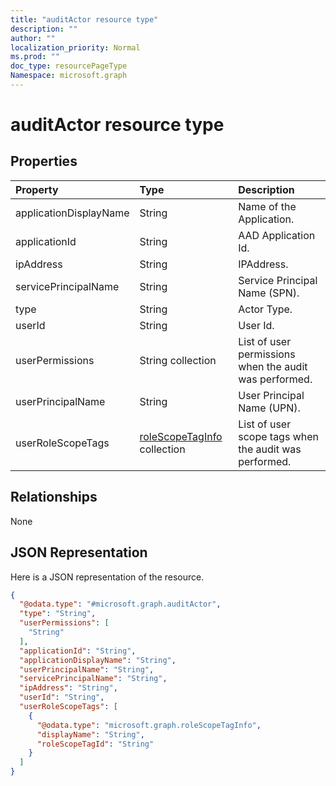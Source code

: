 ```yaml
---
title: "auditActor resource type"
description: ""
author: ""
localization_priority: Normal
ms.prod: ""
doc_type: resourcePageType
Namespace: microsoft.graph
---
```



# auditActor resource type



## Properties
|Property|Type|Description|
|:---|:---|:---|
|applicationDisplayName|String|Name of the Application.|
|applicationId|String|AAD Application Id.|
|ipAddress|String|IPAddress.|
|servicePrincipalName|String|Service Principal Name (SPN).|
|type|String|Actor Type.|
|userId|String|User Id.|
|userPermissions|String collection|List of user permissions when the audit was performed.|
|userPrincipalName|String|User Principal Name (UPN).|
|userRoleScopeTags|[roleScopeTagInfo](../resources/roleScopeTagInfo.md) collection|List of user scope tags when the audit was performed.|

## Relationships
None

## JSON Representation
Here is a JSON representation of the resource.
<!-- {
  "blockType": "resource",
  "@odata.type": "microsoft.graph.auditActor"
}
-->
``` json
{
  "@odata.type": "#microsoft.graph.auditActor",
  "type": "String",
  "userPermissions": [
    "String"
  ],
  "applicationId": "String",
  "applicationDisplayName": "String",
  "userPrincipalName": "String",
  "servicePrincipalName": "String",
  "ipAddress": "String",
  "userId": "String",
  "userRoleScopeTags": [
    {
      "@odata.type": "microsoft.graph.roleScopeTagInfo",
      "displayName": "String",
      "roleScopeTagId": "String"
    }
  ]
}
```

